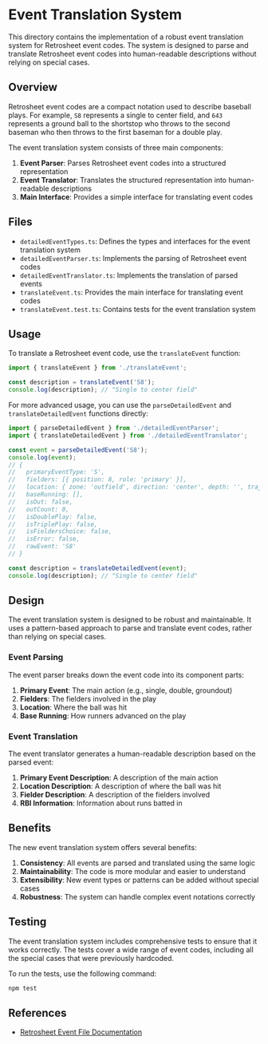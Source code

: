 # Event Translation System

This directory contains the implementation of a robust event translation system for Retrosheet event codes. The system is designed to parse and translate Retrosheet event codes into human-readable descriptions without relying on special cases.

## Overview

Retrosheet event codes are a compact notation used to describe baseball plays. For example, `S8` represents a single to center field, and `643` represents a ground ball to the shortstop who throws to the second baseman who then throws to the first baseman for a double play.

The event translation system consists of three main components:

1. **Event Parser**: Parses Retrosheet event codes into a structured representation
2. **Event Translator**: Translates the structured representation into human-readable descriptions
3. **Main Interface**: Provides a simple interface for translating event codes

## Files

- `detailedEventTypes.ts`: Defines the types and interfaces for the event translation system
- `detailedEventParser.ts`: Implements the parsing of Retrosheet event codes
- `detailedEventTranslator.ts`: Implements the translation of parsed events
- `translateEvent.ts`: Provides the main interface for translating event codes
- `translateEvent.test.ts`: Contains tests for the event translation system

## Usage

To translate a Retrosheet event code, use the `translateEvent` function:

```typescript
import { translateEvent } from './translateEvent';

const description = translateEvent('S8');
console.log(description); // "Single to center field"
```

For more advanced usage, you can use the `parseDetailedEvent` and `translateDetailedEvent` functions directly:

```typescript
import { parseDetailedEvent } from './detailedEventParser';
import { translateDetailedEvent } from './detailedEventTranslator';

const event = parseDetailedEvent('S8');
console.log(event);
// {
//   primaryEventType: 'S',
//   fielders: [{ position: 8, role: 'primary' }],
//   location: { zone: 'outfield', direction: 'center', depth: '', trajectory: '' },
//   baseRunning: [],
//   isOut: false,
//   outCount: 0,
//   isDoublePlay: false,
//   isTriplePlay: false,
//   isFieldersChoice: false,
//   isError: false,
//   rawEvent: 'S8'
// }

const description = translateDetailedEvent(event);
console.log(description); // "Single to center field"
```

## Design

The event translation system is designed to be robust and maintainable. It uses a pattern-based approach to parse and translate event codes, rather than relying on special cases.

### Event Parsing

The event parser breaks down the event code into its component parts:

1. **Primary Event**: The main action (e.g., single, double, groundout)
2. **Fielders**: The fielders involved in the play
3. **Location**: Where the ball was hit
4. **Base Running**: How runners advanced on the play

### Event Translation

The event translator generates a human-readable description based on the parsed event:

1. **Primary Event Description**: A description of the main action
2. **Location Description**: A description of where the ball was hit
3. **Fielder Description**: A description of the fielders involved
4. **RBI Information**: Information about runs batted in

## Benefits

The new event translation system offers several benefits:

1. **Consistency**: All events are parsed and translated using the same logic
2. **Maintainability**: The code is more modular and easier to understand
3. **Extensibility**: New event types or patterns can be added without special cases
4. **Robustness**: The system can handle complex event notations correctly

## Testing

The event translation system includes comprehensive tests to ensure that it works correctly. The tests cover a wide range of event codes, including all the special cases that were previously hardcoded.

To run the tests, use the following command:

```bash
npm test
```

## References

- [Retrosheet Event File Documentation](https://www.retrosheet.org/eventfile.htm)